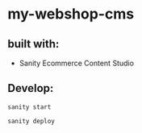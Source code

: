 # my-webshop-cms


## built with:
- Sanity Ecommerce Content Studio


## Develop:
`sanity start`

`sanity deploy`